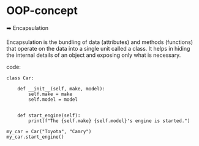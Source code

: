 # OOP-concept

➡️ Encapsulation

Encapsulation is the bundling of data (attributes) and methods (functions) that operate on the data into a single unit called a class. It helps in hiding the internal details of an object and exposing only what is necessary.

code:
    
    class Car:

        def __init__(self, make, model):
            self.make = make
            self.model = model

        
        def start_engine(self):
            print(f"The {self.make} {self.model}'s engine is started.")

    my_car = Car("Toyota", "Camry")
    my_car.start_engine()
        



